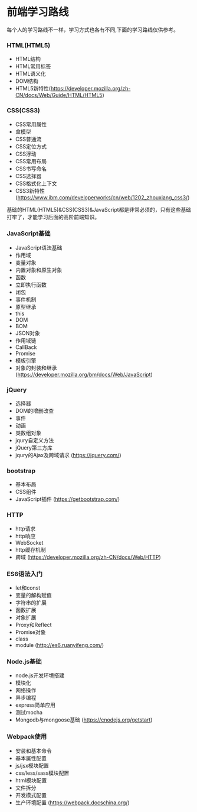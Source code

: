 # 前端学习路线
每个人的学习路线不一样，学习方式也各有不同,下面的学习路线仅供参考。

### HTML(HTML5)
- HTML结构
- HTML常用标签
- HTML语义化
- DOM结构
- HTML5新特性(https://developer.mozilla.org/zh-CN/docs/Web/Guide/HTML/HTML5)

### CSS(CSS3)
- CSS常用属性
- 盒模型
- CSS普通流
- CSS定位方式
- CSS浮动
- CSS常用布局
- CSS书写命名
- CSS选择器
- CSS格式化上下文
- CSS3新特性(https://www.ibm.com/developerworks/cn/web/1202_zhouxiang_css3/)

基础的HTML(HTML5)&CSS(CSS3)&JavaScript都是非常必须的，只有这些基础打牢了，才能学习后面的高阶前端知识。

### JavaScript基础
- JavaScript语法基础
- 作用域
- 变量对象
- 内置对象和原生对象
- 函数
- 立即执行函数
- 闭包
- 事件机制
- 原型继承
- this
- DOM
- BOM
- JSON对象
- 作用域链
- CallBack
- Promise
- 模板引擎
- 对象的封装和继承
(https://developer.mozilla.org/bm/docs/Web/JavaScript)

### jQuery
- 选择器
- DOM的增删改查
- 事件
- 动画
- 类数组对象
- jqury自定义方法
- jQuery第三方库
- jqury的Ajax及跨域请求
(https://jquery.com/)

### bootstrap
- 基本布局
- CSS组件
- JavaScript插件
(https://getbootstrap.com/)

### HTTP
- http请求
- http响应
- WebSocket
- http缓存机制
- 跨域
(https://developer.mozilla.org/zh-CN/docs/Web/HTTP)


### ES6语法入门
- let和const
- 变量的解构赋值
- 字符串的扩展
- 函数扩展
- 对象扩展
- Proxy和Reflect
- Promise对象
- class
- module
(http://es6.ruanyifeng.com/)

### Node.js基础
- node.js开发环境搭建
- 模块化
- 网络操作
- 异步编程
- express简单应用
- 测试mocha
- Mongodb与mongoose基础
(https://cnodejs.org/getstart)


### Webpack使用
- 安装和基本命令
- 基本属性配置
- js/jsx模块配置
- css/less/sass模块配置
- html模块配置
- 文件拆分
- 开发模式配置
- 生产环境配置
(https://webpack.docschina.org/)






